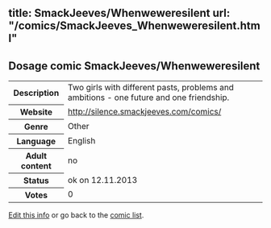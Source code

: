 title: SmackJeeves/Whenweweresilent
url: "/comics/SmackJeeves_Whenweweresilent.html"
---
Dosage comic SmackJeeves/Whenweweresilent
-----------------------------------------

<p id="msg"></p>
<script type="text/javascript">
if (window.location.search === '?edit_info_mail=sent_ok') {
  var elem = document.getElementById("msg");
  elem.innerHTML = 'Edited information sucessfully sent for review, which is usually done daily. Thanks!';
  elem.className = 'ok';
}
</script>
<table class="comicinfo">
<tr>
<th>Description</th><td>Two girls with different pasts, problems and ambitions - one future and one friendship.</td>
</tr>
<tr>
<th>Website</th><td><a href="http://silence.smackjeeves.com/comics/">http://silence.smackjeeves.com/comics/</a></td>
</tr>
<tr>
<th>Genre</th><td>Other</td>
</tr>
<tr>
<th>Language</th><td>English</td>
</tr>
<tr>
<th>Adult content</th><td>no</td>
</tr>
<tr>
<th>Status</th><td>ok on 12.11.2013</td>
</tr>
<tr>
<th>Votes</th><td>0</td>
</tr>
</table>

[Edit this info](SmackJeeves_Whenweweresilent_edit.html) or go back to the [comic list](../comic-index.html).
